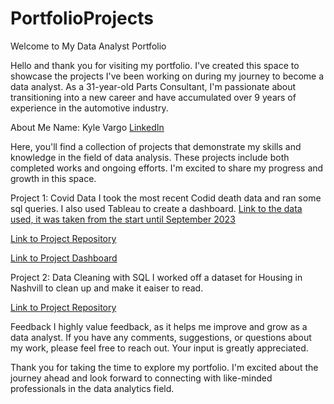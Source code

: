 # PortfolioProjects
Welcome to My Data Analyst Portfolio

Hello and thank you for visiting my portfolio. I've created this space to showcase the projects I've been working on during my journey to become a data analyst. 
As a 31-year-old Parts Consultant, I'm passionate about transitioning into a new career and have accumulated over 9 years of experience in the automotive industry.

About Me
Name: Kyle Vargo
[LinkedIn](https://www.linkedin.com/in/kyle-vargo-911a1a278/)


Here, you'll find a collection of projects that demonstrate my skills and knowledge in the field of data analysis. These projects include both completed works and ongoing efforts. I'm excited to share my progress and growth in this space.

Project 1: Covid Data
I took the most recent Codid death data and ran some sql queries. I also used Tableau to create a dashboard. [Link to the data used, it was taken from the start until September 2023](https://ourworldindata.org/covid-deaths)

[Link to Project Repository](https://github.com/KyleVargo/PortfolioProjects/blob/main/covid%20sql%20project1.sql)

[Link to Project Dashboard](https://public.tableau.com/app/profile/kyle.vargo/viz/CovidDashbordProject_16941174645710/Dashboard1)

Project 2: Data Cleaning with SQL
I worked off a dataset for Housing in Nashvill to clean up and make it eaiser to read. 

[Link to Project Repository](https://github.com/KyleVargo/PortfolioProjects/blob/main/data%20cleaning%20project.sql)

Feedback
I highly value feedback, as it helps me improve and grow as a data analyst. If you have any comments, suggestions, or questions about my work, please feel free to reach out. Your input is greatly appreciated.


Thank you for taking the time to explore my portfolio. I'm excited about the journey ahead and look forward to connecting with like-minded professionals in the data analytics field.

